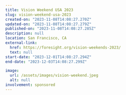 ```yaml
---
title: Vision Weekend USA 2023
slug: vision-weekend-usa-2023
created-on: "2023-11-08T14:08:27.270Z"
updated-on: "2023-11-08T14:08:27.279Z"
published-on: "2023-11-08T14:08:27.285Z"
description: null
location: San Francisco, CA
external-link:
  href: https://foresight.org/vision-weekends-2023/
  text: null
start-date: "2023-12-01T14:08:27.294Z"
end-date: "2023-12-03T14:08:27.299Z"

image:
  url: /assets/images/vision-weekend.jpeg
  alt: null
involvement: sponsored
---
```

